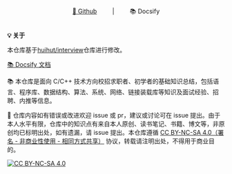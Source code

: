 <div align="center">
<a href="https://github.com/ZxfBugProgrammer/interview">📖 Github</a>
&emsp;&emsp; | &emsp;&emsp;
📚 Docsify
</div> 
<br>

<b>💡 关于</b>

本仓库基于[huihut/interview](https://github.com/huihut/interview)仓库进行修改。

[📚 Docsify 文档](https://interview.huihut.com)

📚 本仓库是面向 C/C++ 技术方向校招求职者、初学者的基础知识总结，包括语言、程序库、数据结构、算法、系统、网络、链接装载库等知识及面试经验、招聘、内推等信息。

🙏 仓库内容如有错误或改进欢迎 issue 或 pr，建议或讨论可在 issue 提出。由于本人水平有限，仓库中的知识点有来自本人原创、读书笔记、书籍、博文等，非原创均已标明出处，如有遗漏，请 issue 提出。本仓库遵循 [CC BY-NC-SA 4.0（署名 - 非商业性使用 - 相同方式共享）](./LICENSE) 协议，转载请注明出处，不得用于商业目的。

[![CC BY-NC-SA 4.0](https://i.creativecommons.org/l/by-nc-sa/4.0/88x31.png)](https://github.com/ZxfBugProgrammer/interview/blob/master/LICENSE)